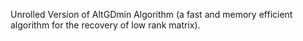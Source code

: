 Unrolled Version of AltGDmin Algorithm (a fast and memory efficient algorithm for the recovery of low rank matrix). 
